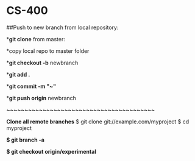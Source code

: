 # CS-400


##Push to new branch from local repository: 

*__git clone__ from master: 

*copy local repo to master folder

*__git checkout -b__ newbranch

*__git add .__

*__git commit -m "~"__

*__git push origin__ newbranch


**~~~~~~~~~~~~~~~~~~~~~~~~~~~~~~~~~~~~~~~~~**

**Clone all remote branches**
$ git clone git://example.com/myproject
$ cd myproject

**$ git branch -a**

  
**$ git checkout origin/experimental**
  
